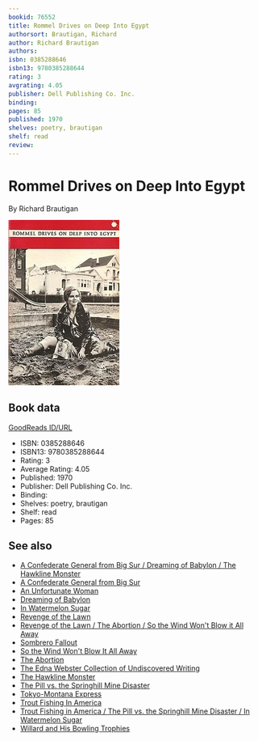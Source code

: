 ```yaml
---
bookid: 76552
title: Rommel Drives on Deep Into Egypt
authorsort: Brautigan, Richard
author: Richard Brautigan
authors: 
isbn: 0385288646
isbn13: 9780385288644
rating: 3
avgrating: 4.05
publisher: Dell Publishing Co. Inc.
binding: 
pages: 85
published: 1970
shelves: poetry, brautigan
shelf: read
review: 
---
```


# Rommel Drives on Deep Into Egypt

By Richard Brautigan

![](../../assets/bookcovers/1431210720l/76552.jpg)

## Book data

[GoodReads ID/URL](https://www.goodreads.com/book/show/76552)

- ISBN: 0385288646
- ISBN13: 9780385288644
- Rating: 3
- Average Rating: 4.05
- Published: 1970
- Publisher: Dell Publishing Co. Inc.
- Binding: 
- Shelves: poetry, brautigan
- Shelf: read
- Pages: 85


## See also

- [A Confederate General from Big Sur / Dreaming of Babylon / The Hawkline Monster](A_Confederate_General_from_Big_Sur_-_Dreaming_of_Babylon_-_The_Hawkline_Monster.md)
- [A Confederate General from Big Sur](A_Confederate_General_from_Big_Sur.md)
- [An Unfortunate Woman](An_Unfortunate_Woman.md)
- [Dreaming of Babylon](Dreaming_of_Babylon.md)
- [In Watermelon Sugar](In_Watermelon_Sugar.md)
- [Revenge of the Lawn](Revenge_of_the_Lawn.md)
- [Revenge of the Lawn / The Abortion / So the Wind Won't Blow it All Away](Revenge_of_the_Lawn_-_The_Abortion_-_So_the_Wind_Wont_Blow_it_All_Away.md)
- [Sombrero Fallout](Sombrero_Fallout.md)
- [So the Wind Won't Blow It All Away](So_the_Wind_Wont_Blow_It_All_Away.md)
- [The Abortion](The_Abortion.md)
- [The Edna Webster Collection of Undiscovered Writing](The_Edna_Webster_Collection_of_Undiscovered_Writing.md)
- [The Hawkline Monster](The_Hawkline_Monster.md)
- [The Pill vs. the Springhill Mine Disaster](The_Pill_vs_the_Springhill_Mine_Disaster.md)
- [Tokyo-Montana Express](Tokyo-Montana_Express.md)
- [Trout Fishing In America](Trout_Fishing_In_America.md)
- [Trout Fishing in America / The Pill vs. the Springhill Mine Disaster / In Watermelon Sugar](Trout_Fishing_in_America_-_The_Pill_vs_the_Springhill_Mine_Disaster_-_In_Watermelon_Sugar.md)
- [Willard and His Bowling Trophies](Willard_and_His_Bowling_Trophies.md)
